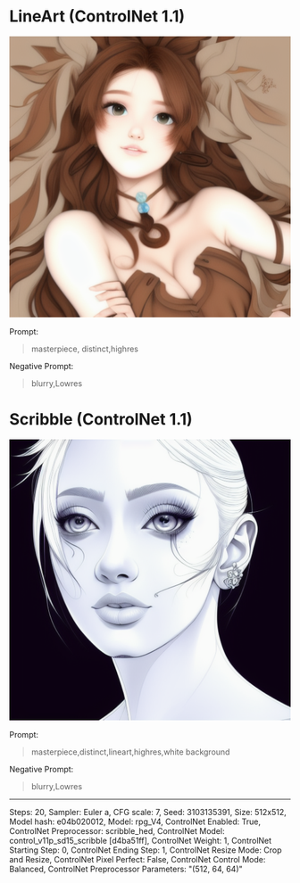 # LineArt (ControlNet 1.1)

<!-- Image -->
![image](https://github.com/gkswhddnr/gkswhddnr/blob/main/Stable%20Diffusion/00002-806442487.png?raw=true)

Prompt:
> masterpiece, distinct,highres

Negative Prompt:
> blurry,Lowres

# Scribble (ControlNet 1.1)
<!-- Image -->
![image](https://github.com/gkswhddnr/gkswhddnr/blob/main/Stable%20Diffusion/00007-3103135391.png?raw=true)

Prompt:
> masterpiece,distinct,lineart,highres,white background

Negative Prompt:
> blurry,Lowres

---
Steps: 20, Sampler: Euler a, CFG scale: 7, Seed: 3103135391, Size: 512x512, Model hash: e04b020012, Model: rpg_V4, ControlNet Enabled: True, ControlNet Preprocessor: scribble_hed, ControlNet Model: control_v11p_sd15_scribble [d4ba51ff], ControlNet Weight: 1, ControlNet Starting Step: 0, ControlNet Ending Step: 1, ControlNet Resize Mode: Crop and Resize, ControlNet Pixel Perfect: False, ControlNet Control Mode: Balanced, ControlNet Preprocessor Parameters: "(512, 64, 64)"